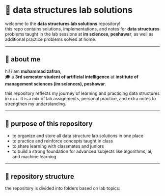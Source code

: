 # 📘 data structures lab solutions

welcome to the **data structures lab solutions** repository!  
this repo contains solutions, implementations, and notes for **data structures** problems taught in the lab sessions at **im sciences, peshawar**, as well as additional practice problems solved at home.  

---

## 👤 about me
hi! i am **muhammad zafran**,  
🎓 a **3rd semester student of artificial intelligence** at **institute of management sciences (im sciences), peshawar**.  

this repository reflects my journey of learning and practicing data structures in c++. it is a mix of lab assignments, personal practice, and extra notes to strengthen my understanding.

---

## 🎯 purpose of this repository
- to organize and store all data structure lab solutions in one place  
- to practice and reinforce concepts taught in class  
- to share learning with classmates and juniors  
- to build a strong foundation for advanced subjects like algorithms, ai, and machine learning  

---

## 📂 repository structure
the repository is divided into folders based on lab topics:  


